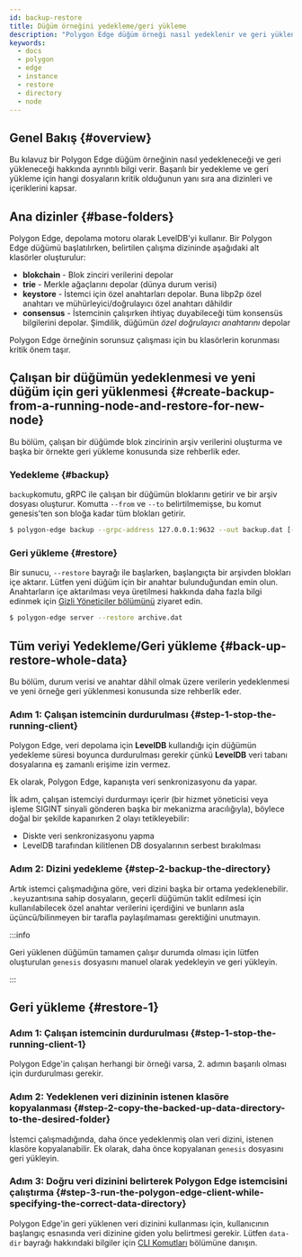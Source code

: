 ```yaml
---
id: backup-restore
title: Düğüm örneğini yedekleme/geri yükleme
description: "Polygon Edge düğüm örneği nasıl yedeklenir ve geri yüklenir?"
keywords:
  - docs
  - polygon
  - edge
  - instance
  - restore
  - directory
  - node
---
```


## Genel Bakış {#overview}

Bu kılavuz bir Polygon Edge düğüm örneğinin nasıl yedekleneceği ve geri yükleneceği hakkında ayrıntılı bilgi verir.
Başarılı bir yedekleme ve geri yükleme için hangi dosyaların kritik olduğunun yanı sıra ana dizinleri ve içeriklerini kapsar.

## Ana dizinler {#base-folders}

Polygon Edge, depolama motoru olarak LevelDB'yi kullanır.
Bir Polygon Edge düğümü başlatılırken, belirtilen çalışma dizininde aşağıdaki alt klasörler oluşturulur:
* **blokchain** - Blok zinciri verilerini depolar
* **trie** - Merkle ağaçlarını depolar (dünya durum verisi)
* **keystore** - İstemci için özel anahtarları depolar. Buna libp2p özel anahtarı ve mühürleyici/doğrulayıcı özel anahtarı dâhildir
* **consensus** - İstemcinin çalışırken ihtiyaç duyabileceği tüm konsensüs bilgilerini depolar. Şimdilik, düğümün *özel doğrulayıcı anahtarını* depolar

Polygon Edge örneğinin sorunsuz çalışması için bu klasörlerin korunması kritik önem taşır.

## Çalışan bir düğümün yedeklenmesi ve yeni düğüm için geri yüklenmesi {#create-backup-from-a-running-node-and-restore-for-new-node}

Bu bölüm, çalışan bir düğümde blok zincirinin arşiv verilerini oluşturma ve başka bir örnekte geri yükleme konusunda size rehberlik eder.

### Yedekleme {#backup}

`backup`komutu, gRPC ile çalışan bir düğümün bloklarını getirir ve bir arşiv dosyası oluşturur. Komutta `--from` ve `--to` belirtilmemişse, bu komut genesis'ten son bloğa kadar tüm blokları getirir.

```bash
$ polygon-edge backup --grpc-address 127.0.0.1:9632 --out backup.dat [--from 0x0] [--to 0x100]
```

### Geri yükleme {#restore}

Bir sunucu, `--restore` bayrağı ile başlarken, başlangıçta bir arşivden blokları içe aktarır. Lütfen yeni düğüm için bir anahtar bulunduğundan emin olun. Anahtarların içe aktarılması veya üretilmesi hakkında daha fazla bilgi edinmek için [Gizli Yöneticiler bölümünü](/docs/edge/configuration/secret-managers/set-up-aws-ssm) ziyaret edin.

```bash
$ polygon-edge server --restore archive.dat
```

## Tüm veriyi Yedekleme/Geri yükleme {#back-up-restore-whole-data}

Bu bölüm, durum verisi ve anahtar dâhil olmak üzere verilerin yedeklenmesi ve yeni örneğe geri yüklenmesi konusunda size rehberlik eder.

### Adım 1: Çalışan istemcinin durdurulması {#step-1-stop-the-running-client}

Polygon Edge, veri depolama için **LevelDB** kullandığı için düğümün yedekleme süresi boyunca durdurulması gerekir
çünkü **LevelDB** veri tabanı dosyalarına eş zamanlı erişime izin vermez.

Ek olarak, Polygon Edge, kapanışta veri senkronizasyonu da yapar.

İlk adım, çalışan istemciyi durdurmayı içerir (bir hizmet yöneticisi veya işleme SIGINT sinyali gönderen başka bir mekanizma aracılığıyla),
böylece doğal bir şekilde kapanırken 2 olayı tetikleyebilir:
* Diskte veri senkronizasyonu yapma
* LevelDB tarafından kilitlenen DB dosyalarının serbest bırakılması

### Adım 2: Dizini yedekleme {#step-2-backup-the-directory}

Artık istemci çalışmadığına göre, veri dizini başka bir ortama yedeklenebilir.
`.key`uzantısına sahip dosyaların, geçerli düğümün taklit edilmesi için kullanılabilecek özel anahtar verilerini içerdiğini
ve bunların asla üçüncü/bilinmeyen bir tarafla paylaşılmaması gerektiğini unutmayın.

:::info

Geri yüklenen düğümün tamamen çalışır durumda olması için lütfen oluşturulan `genesis` dosyasını manuel olarak yedekleyin ve geri yükleyin.

:::

## Geri yükleme {#restore-1}

### Adım 1: Çalışan istemcinin durdurulması {#step-1-stop-the-running-client-1}

Polygon Edge'in çalışan herhangi bir örneği varsa, 2. adımın başarılı olması için durdurulması gerekir.

### Adım 2: Yedeklenen veri dizininin istenen klasöre kopyalanması {#step-2-copy-the-backed-up-data-directory-to-the-desired-folder}

İstemci çalışmadığında, daha önce yedeklenmiş olan veri dizini, istenen klasöre kopyalanabilir.
Ek olarak, daha önce kopyalanan `genesis` dosyasını geri yükleyin.

### Adım 3: Doğru veri dizinini belirterek Polygon Edge istemcisini çalıştırma {#step-3-run-the-polygon-edge-client-while-specifying-the-correct-data-directory}

Polygon Edge'in geri yüklenen veri dizinini kullanması için, kullanıcının başlangıç esnasında veri dizinine giden yolu belirtmesi
gerekir. Lütfen `data-dir` bayrağı hakkındaki bilgiler için [CLI Komutları](/docs/edge/get-started/cli-commands) bölümüne danışın.
